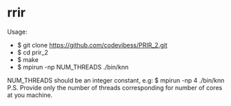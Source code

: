 # rrir

Usage:

- $ git clone https://github.com/codevibess/PRIR_2.git
- $ cd prir_2
- $ make
- $ mpirun -np NUM_THREADS ./bin/knn 

NUM_THREADS should be an integer constant, e.g:
$ mpirun -np 4 ./bin/knn
P.S. Provide only the number of threads corresponding for number of cores at you machine.
